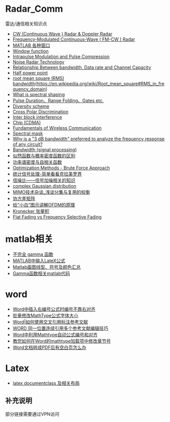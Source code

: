# Radar_Comm
雷达/通信相关知识点

* [CW (Continuous Wave ) Radar & Doppler Radar](http://www.radartutorial.eu/02.basics/Continuous%20Wave%20Radar.en.html)
* [Frequency-Modulated Continuous-Wave ( FM-CW ) Radar](http://www.radartutorial.eu/02.basics/Frequency%20Modulated%20Continuous%20Wave%20Radar.en.html)
* [MATLAB 各种窗口](http://blog.sina.com.cn/s/blog_777c1e570100q14n.html)
* [Window function](https://en.wikipedia.org/wiki/Window_function)
* [Intrapulse  Modulation  and  Pulse  Compression](http://www.radartutorial.eu/08.transmitters/Intrapulse%20Modulation.en.html)
* [Noise  Radar  Technology](http://www.radartutorial.eu/02.basics/Noise%20radar.en.html)
* [Relationship Between bandwidth, Data rate and Channel Capacity](http://computernetworkingsimplified.com/physical-layer/relationship-bandwidth-data-rate-channel-capacity/)
* [Half  power  point](https://en.wikipedia.org/wiki/Half_power_point)
* [root mean square (RMS) bandwidth](http://www.edaboard.com/thread37213.html)(https://en.wikipedia.org/wiki/Root_mean_square#RMS_in_frequency_domain)
* [What is spectral shaping](https://www.izotope.com/en/community/blog/tips-tutorials/2016/09/what-is-spectral-shaping.html)
* [Pulse Duration、Range Folding、Gates  etc.](http://www.geosci.sfsu.edu/geosciences/classes/m835/Radar/rangefolding.html)
* [Diversity scheme](https://en.wikipedia.org/wiki/Diversity_scheme)
* [Cross Polar Discrimination](http://iitd.vlab.co.in/?sub=65&brch=179&sim=405&cnt=1)
* [Inter block interference](http://www.crazyengineers.com/threads/inter-block-interference.6483/)
* [Chip (CDMA) ](https://en.wikipedia.org/wiki/Chip_(CDMA))
* [Fundamentals of Wireless Communication](https://web.stanford.edu/~dntse/wireless_book.html)
* [Spectral mask](http://dsp.stackexchange.com/questions/23556/spectral-mask-and-power-spectral-density)
* [Why is a "3 dB bandwidth" preferred to analyze the frequency response of any circuit?](https://www.researchgate.net/post/Why_is_a_3_dB_bandwidth_preferred_to_analyze_the_frequency_response_of_any_circuit)
* [Bandwidth (signal processing) ](https://en.wikipedia.org/wiki/Bandwidth_(signal_processing))
* [似然函数与概率密度函数的区别](https://blog.csdn.net/u012284960/article/details/72859171)
* [功率谱密度与自相关函数](http://blog.sina.com.cn/s/blog_4b164557010194y2.html)
* [Optimization Methods - Brute Force Approach](http://www.statistics4u.info/fundstat_eng/cc_optim_meth_brutefrc.html)
* [统计信号处理-简单看看克拉美罗界](http://www.mamicode.com/info-detail-639317.html)
* [信噪比——信号加噪相关的知识](https://www.cnblogs.com/yinheyi/p/7429127.html)
* [complex Gaussian distribution](https://everything2.com/title/complex+Gaussian+distribution)
* [MIMO技术杂谈_浅谈分集与复用的权衡](http://www.txrjy.com/forum.php?mod=viewthread&tid=667901&page=1&authorid=854560)
* [协方差矩阵](https://blog.csdn.net/baidu_38172402/article/details/82750492)
* [给"小白"图示讲解OFDM的原理](https://blog.csdn.net/madongchunqiu/article/details/18614233)
* [Kronecker 张量积](https://blog.csdn.net/donggua_fu/article/details/67632701)
* [Flat Fading vs Frequency Selective Fading](https://www.rfwireless-world.com/Terminology/Flat-fading-vs-Frequency-Selective-Fading.html)
# matlab相关
* [不完全 gamma 函数](https://ww2.mathworks.cn/help/matlab/ref/gammainc.html)
* [MATLAB中输入LateX公式](https://blog.csdn.net/XSTX1996/article/details/81627219)
* [Matlab画图线型、符号及颜色汇总](https://blog.csdn.net/lk274857347/article/details/56845818)
* [Gamma函数相关matlab代码](https://www.cnblogs.com/NaughtyBaby/p/4285500.html)
# word
* [Word中插入右编号公式时编号不靠右对齐](https://blog.csdn.net/zaishuiyifangxym/article/details/81709319)
* [批量修改MathType公式字体大小](https://blog.csdn.net/zaishuiyifangxym/article/details/89467901)
* [Word|如何使用交叉引用标注参考文献](https://www.jianshu.com/p/e6f71f8ba19a)
* [WORD 同一位置连续引用多个参考文献编辑技巧](https://jingyan.baidu.com/article/d2b1d102a252ac5c7e37d40d.html)
* [Word中利用Mathtype自动公式编号和对齐](https://jingyan.baidu.com/album/3aed632e2056c17010809190.html?picindex=13)
* [教您如何在Word的mathtype加载项中修改章节号](https://www.mathtype.cn/jiqiao/xiugai-zhangjiehao.html)
* [Word文档转成PDF后有空白页怎么办](https://zhidao.baidu.com/question/539050306.html)
# Latex
* [latex documentclass 及相关布局](https://blog.csdn.net/wei_love_2017/article/details/86617235)
## 补充说明
部分链接需要通过VPN访问
